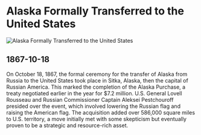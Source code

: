 # Alaska Formally Transferred to the United States

![Alaska Formally Transferred to the United States](https://lookaside.instagram.com/seo/google_widget/crawler/?media_id=3216237480722900746)

## 1867-10-18

On October 18, 1867, the formal ceremony for the transfer of Alaska from Russia to the United States took place in Sitka, Alaska, then the capital of Russian America. This marked the completion of the Alaska Purchase, a treaty negotiated earlier in the year for $7.2 million. U.S. General Lovell Rousseau and Russian Commissioner Captain Aleksei Pestchouroff presided over the event, which involved lowering the Russian flag and raising the American flag. The acquisition added over 586,000 square miles to U.S. territory, a move initially met with some skepticism but eventually proven to be a strategic and resource-rich asset.